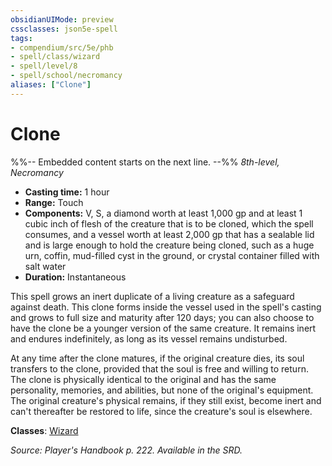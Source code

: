 ```yaml
---
obsidianUIMode: preview
cssclasses: json5e-spell
tags:
- compendium/src/5e/phb
- spell/class/wizard
- spell/level/8
- spell/school/necromancy
aliases: ["Clone"]
---
```

# Clone
%%-- Embedded content starts on the next line. --%%
*8th-level, Necromancy*  

- **Casting time:** 1 hour
- **Range:** Touch
- **Components:** V, S, a diamond worth at least 1,000 gp and at least 1 cubic inch of flesh of the creature that is to be cloned, which the spell consumes, and a vessel worth at least 2,000 gp that has a sealable lid and is large enough to hold the creature being cloned, such as a huge urn, coffin, mud-filled cyst in the ground, or crystal container filled with salt water
- **Duration:** Instantaneous

This spell grows an inert duplicate of a living creature as a safeguard against death. This clone forms inside the vessel used in the spell's casting and grows to full size and maturity after 120 days; you can also choose to have the clone be a younger version of the same creature. It remains inert and endures indefinitely, as long as its vessel remains undisturbed.

At any time after the clone matures, if the original creature dies, its soul transfers to the clone, provided that the soul is free and willing to return. The clone is physically identical to the original and has the same personality, memories, and abilities, but none of the original's equipment. The original creature's physical remains, if they still exist, become inert and can't thereafter be restored to life, since the creature's soul is elsewhere.

**Classes**: [Wizard](wizard.md)

*Source: Player's Handbook p. 222. Available in the SRD.*